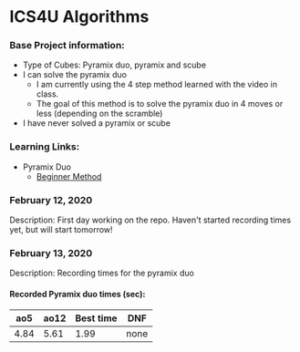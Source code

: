# ICS4U Algorithms
<body>
  
  ### Base Project information:
   * Type of Cubes: Pyramix duo, pyramix and scube
   * I can solve the pyramix duo
      * I am currently using the 4 step method learned with the video in class. 
      * The goal of this method is to solve the pyramix duo in 4 moves or less (depending on the scramble)
   * I have never solved a pyramix or scube
   
  ### Learning Links:
   * Pyramix Duo
     * [Beginner Method](https://www.youtube.com/watch?v=xB9OFNyi-Uk&feature=emb_title)
   
  ### February 12, 2020
 
  Description: First day working on the repo. Haven't started recording times yet, but will start tomorrow!

  ### February 13, 2020
    
  Description: Recording times for the pyramix duo
  
  #### Recorded Pyramix duo times (sec):
  | ao5 | ao12 | Best time | DNF |
  |---- | ---- | --------- | --- |
  4.84 | 5.61 | 1.99 | none |
  
 
</body>
